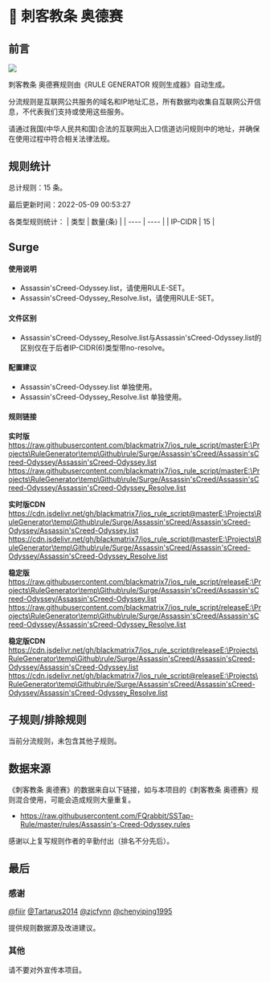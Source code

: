 # 🧸 刺客教条 奥德赛

## 前言

![](https://shields.io/badge/-移除重复规则-ff69b4)

刺客教条 奥德赛规则由《RULE GENERATOR 规则生成器》自动生成。

分流规则是互联网公共服务的域名和IP地址汇总，所有数据均收集自互联网公开信息，不代表我们支持或使用这些服务。

请通过我国(中华人民共和国)合法的互联网出入口信道访问规则中的地址，并确保在使用过程中符合相关法律法规。

## 规则统计

总计规则：15 条。

最后更新时间：2022-05-09 00:53:27

各类型规则统计：
| 类型 | 数量(条)  | 
| ---- | ----  |
| IP-CIDR | 15  | 


## Surge 

#### 使用说明
- Assassin'sCreed-Odyssey.list，请使用RULE-SET。
- Assassin'sCreed-Odyssey_Resolve.list，请使用RULE-SET。

#### 文件区别
- Assassin'sCreed-Odyssey_Resolve.list与Assassin'sCreed-Odyssey.list的区别仅在于后者IP-CIDR(6)类型带no-resolve。

#### 配置建议
- Assassin'sCreed-Odyssey.list 单独使用。
- Assassin'sCreed-Odyssey_Resolve.list 单独使用。

#### 规则链接
**实时版**
https://raw.githubusercontent.com/blackmatrix7/ios_rule_script/masterE:\Projects\RuleGenerator\temp\Github\rule/Surge/Assassin'sCreed/Assassin'sCreed-Odyssey/Assassin'sCreed-Odyssey.list
https://raw.githubusercontent.com/blackmatrix7/ios_rule_script/masterE:\Projects\RuleGenerator\temp\Github\rule/Surge/Assassin'sCreed/Assassin'sCreed-Odyssey/Assassin'sCreed-Odyssey_Resolve.list

**实时版CDN**
https://cdn.jsdelivr.net/gh/blackmatrix7/ios_rule_script@masterE:\Projects\RuleGenerator\temp\Github\rule/Surge/Assassin'sCreed/Assassin'sCreed-Odyssey/Assassin'sCreed-Odyssey.list
https://cdn.jsdelivr.net/gh/blackmatrix7/ios_rule_script@masterE:\Projects\RuleGenerator\temp\Github\rule/Surge/Assassin'sCreed/Assassin'sCreed-Odyssey/Assassin'sCreed-Odyssey_Resolve.list

**稳定版**
https://raw.githubusercontent.com/blackmatrix7/ios_rule_script/releaseE:\Projects\RuleGenerator\temp\Github\rule/Surge/Assassin'sCreed/Assassin'sCreed-Odyssey/Assassin'sCreed-Odyssey.list
https://raw.githubusercontent.com/blackmatrix7/ios_rule_script/releaseE:\Projects\RuleGenerator\temp\Github\rule/Surge/Assassin'sCreed/Assassin'sCreed-Odyssey/Assassin'sCreed-Odyssey_Resolve.list

**稳定版CDN**
https://cdn.jsdelivr.net/gh/blackmatrix7/ios_rule_script@releaseE:\Projects\RuleGenerator\temp\Github\rule/Surge/Assassin'sCreed/Assassin'sCreed-Odyssey/Assassin'sCreed-Odyssey.list
https://cdn.jsdelivr.net/gh/blackmatrix7/ios_rule_script@releaseE:\Projects\RuleGenerator\temp\Github\rule/Surge/Assassin'sCreed/Assassin'sCreed-Odyssey/Assassin'sCreed-Odyssey_Resolve.list

## 子规则/排除规则


当前分流规则，未包含其他子规则。

## 数据来源

《刺客教条 奥德赛》的数据来自以下链接，如与本项目的《刺客教条 奥德赛》规则混合使用，可能会造成规则大量重复。

- https://raw.githubusercontent.com/FQrabbit/SSTap-Rule/master/rules/Assassin's-Creed-Odyssey.rules


感谢以上复写规则作者的辛勤付出（排名不分先后）。

## 最后

### 感谢

[@fiiir](https://github.com/fiiir) [@Tartarus2014](https://github.com/Tartarus2014) [@zjcfynn](https://github.com/zjcfynn) [@chenyiping1995](https://github.com/chenyiping1995) 

提供规则数据源及改进建议。

### 其他

请不要对外宣传本项目。